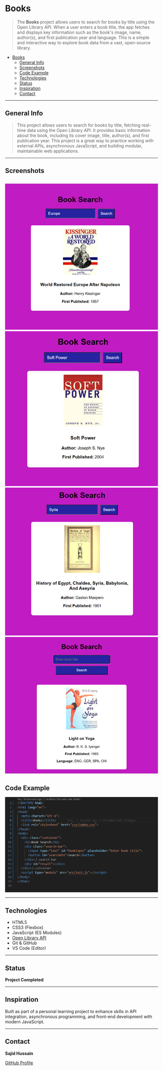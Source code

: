 # Books
> The **Books** project allows users to search for books by title using the Open Library API. When a user enters a book title, the app fetches and displays key information such as the book's image, name, author(s), and first publication year and language. This is a simple and interactive way to explore book data from a vast, open-source library.

- [Books](#books)
  - [General Info](#general-info)
  - [Screenshots](#screenshots)
  - [Code Example](#code-example)
  - [Technologies](#technologies)
  - [Status](#status)
  - [Inspiration](#inspiration)
  - [Contact](#contact)

---

## General Info

> This project allows users to search for books by title, fetching real-time data using the Open Library API. It provides basic information about the book, including its cover image, title, author(s), and first publication year. This project is a great way to practice working with external APIs, asynchronous JavaScript, and building modular, maintainable web applications.

---

## Screenshots

![Books Search Example](book1.png)
![Books Layout](Book2.png)
![Books Search Example](Book3.png)
![Books Search Example](Book4.png)
---

## Code Example

![Code Example](codeexample.png)

---

## Technologies

- HTML5
- CSS3 (Flexbox)
- JavaScript (ES Modules)
- [Open Library API](https://openlibrary.org/search.json?title=)
- Git & GitHub
- VS Code (Editor)

---

## Status

**Project Completed**

---

## Inspiration

Built as part of a personal learning project to enhance skills in API integration, asynchronous programming, and front-end development with modern JavaScript.  

---

## Contact

**Sajid Hussain**  

[GitHub Profile](https://github.com/SajidHussainabbasi)

